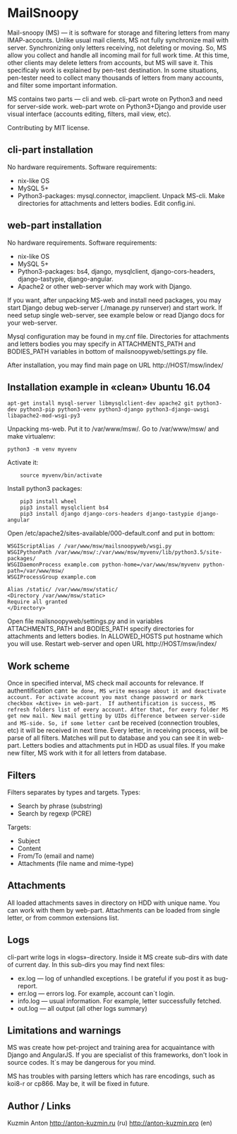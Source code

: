 MailSnoopy
===================


Mail-snoopy (MS) — it is software for storage and filtering letters from many IMAP-accounts. Unlike usual mail clients, MS not fully synchronize mail with server. Synchronizing only letters receiving, not deleting or moving.  So, MS allow you collect and handle all incoming mail for full work time. At this time, other clients may delete letters from accounts, but MS will save it. 
This specificaly work is explained by pen-test destination. In some situations, pen-tester need to collect many thousands of letters from many accounts, and  filter some important information. 

MS contains two parts — cli and web. cli-part wrote on Python3 and need for server-side work. web-part wrote on Python3+Django and provide user visual interface (accounts editing, filters, mail view, etc).

Contributing by MIT license. 

cli-part installation
----------------------------
No hardware requirements. 
Software requirements:
- nix-like OS
- MySQL 5+
- Python3-packages: mysql.connector, imapclient.
Unpack MS-cli. Make directories for attachments and letters bodies. Edit config.ini.  

web-part installation
-----------------------------
No hardware requirements. 
Software requirements:
- nix-like OS
- MySQL 5+
- Python3-packages: bs4, django, mysqlclient, django-cors-headers, django-tastypie, django-angular.
- Apache2 or other web-server which may work with Django.

If you want, after unpacking MS-web and install need packages, you may start Django debug web-server (./manage.py runserver) and start work. 
If need setup single web-server, see example below or read Django docs for your web-server. 

Mysql configuration may be found in my.cnf file. Directories for attachments and letters bodies you may specify in  ATTACHMENTS_PATH and BODIES_PATH variables in bottom of  mailsnoopyweb/settings.py file. 

After installation, you may find main page on URL http://HOST/msw/index/

Installation example in «clean» Ubuntu 16.04
----------------------------------------------------------------
    apt-get install mysql-server libmysqlclient-dev apache2 git python3-dev python3-pip python3-venv python3-django python3-django-uwsgi libapache2-mod-wsgi-py3 
Unpacking ms-web. Put it to /var/www/msw/. Go to /var/www/msw/ and make virtualenv:

    python3 -m venv myvenv

Activate it:

        source myvenv/bin/activate

Install python3 packages:

        pip3 install wheel
        pip3 install mysqlclient bs4
        pip3 install django django-cors-headers django-tastypie django-angular

Open /etc/apache2/sites-available/000-default.conf and put in bottom:

    WSGIScriptAlias / /var/www/msw/mailsnoopyweb/wsgi.py
    WSGIPythonPath /var/www/msw/:/var/www/msw/myvenv/lib/python3.5/site-packages/
    WSGIDaemonProcess example.com python-home=/var/www/msw/myvenv python-path=/var/www/msw/
    WSGIProcessGroup example.com

	Alias /static/ /var/www/msw/static/
	<Directory /var/www/msw/static>
	Require all granted
	</Directory>

Open file  mailsnoopyweb/settings.py and in variables  ATTACHMENTS_PATH and BODIES_PATH specify directories for attachments and letters bodies. 
In ALLOWED_HOSTS  put hostname which you will use. 
Restart web-server and open URL http://HOST/msw/index/

Work scheme
--------------------
Once in specified interval, MS check mail accounts for relevance. If authentification can`t be done, MS write message about it and deactivate account. For activate account you mast change password or mark checkbox «Active» in web-part. 
If authentification is success, MS refresh folders list of every account. After that, for every folder MS get new mail. New mail getting by UIDs difference between server-side and MS-side. So, if some letter can`t be received (connection troubles, etc) it will be received in next time. 
Every letter, in receiving process, will be parse of all filters. Matches will put to database and you can see it in web-part. Letters bodies and attachments put in HDD as usual files. 
If you make new filter, MS work with it for all letters from database. 

Filters
---------
Filters separates by types and targets. Types:

 - Search by phrase (substring) 
 - Search by regexp (PCRE)

Targets:

 - Subject 
 - Content 
 - From/To (email and name) 
 - Attachments (file name and mime-type)

Attachments
---------
All loaded attachments saves in directory on HDD with unique name. You can work with them by web-part. Attachments can be loaded from single letter, or from common extensions list.  

Logs
------
cli-part write logs in «logs»-directory. Inside it MS create sub-dirs with date of current day. In this sub-dirs you may find next files:

 - ex.log — log of unhandled exceptions. I be grateful if you post it as bug-report. 
 - err.log — errors log. For example, account can`t login. 
 - info.log — usual information. For example, letter successfully fetched.  
 - out.log — all output (all other logs summary)

Limitations and warnings
------------------------------------
MS was create how pet-project and training area for acquaintance with Django and AngularJS. If you are specialist of this frameworks, don't look in source codes. It`s may be dangerous for you mind. 

MS has troubles with parsing letters which has rare encodings, such as koi8-r or cp866. May be, it will be fixed in future.

Author / Links
--------------------
Kuzmin Anton http://anton-kuzmin.ru (ru) http://anton-kuzmin.pro (en)
 

